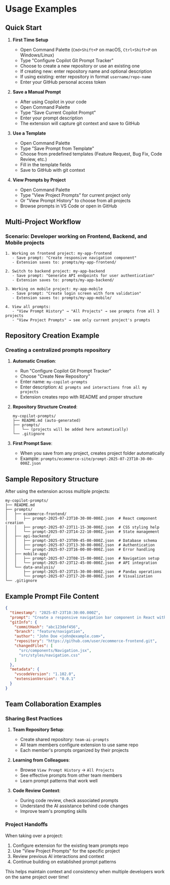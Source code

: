 # Usage Examples

## Quick Start

1. **First Time Setup**
   - Open Command Palette (`Cmd+Shift+P` on macOS, `Ctrl+Shift+P` on Windows/Linux)
   - Type "Configure Copilot Git Prompt Tracker"
   - Choose to create a new repository or use an existing one
   - If creating new: enter repository name and optional description
   - If using existing: enter repository in format `username/repo-name`
   - Enter your GitHub personal access token

2. **Save a Manual Prompt**
   - After using Copilot in your code
   - Open Command Palette
   - Type "Save Current Copilot Prompt"
   - Enter your prompt description
   - The extension will capture git context and save to GitHub

3. **Use a Template**
   - Open Command Palette
   - Type "Save Prompt from Template"
   - Choose from predefined templates (Feature Request, Bug Fix, Code Review, etc.)
   - Fill in the template fields
   - Save to GitHub with git context

4. **View Prompts by Project**
   - Open Command Palette
   - Type "View Project Prompts" for current project only
   - Or "View Prompt History" to choose from all projects
   - Browse prompts in VS Code or open in GitHub

## Multi-Project Workflow

### Scenario: Developer working on Frontend, Backend, and Mobile projects

```text
1. Working on frontend project: my-app-frontend
   - Save prompt: "Create responsive navigation component"
   - Extension saves to: prompts/my-app-frontend/

2. Switch to backend project: my-app-backend  
   - Save prompt: "Generate API endpoints for user authentication"
   - Extension saves to: prompts/my-app-backend/

3. Working on mobile project: my-app-mobile
   - Save prompt: "Create login screen with form validation"
   - Extension saves to: prompts/my-app-mobile/

4. View all prompts: 
   - "View Prompt History" → "All Projects" → see prompts from all 3 projects
   - "View Project Prompts" → see only current project's prompts
```

## Repository Creation Example

### Creating a centralized prompts repository

1. **Automatic Creation**:
   - Run "Configure Copilot Git Prompt Tracker"
   - Choose "Create New Repository"
   - Enter name: `my-copilot-prompts`
   - Enter description: `AI prompts and interactions from all my projects`
   - Extension creates repo with README and proper structure

2. **Repository Structure Created**:

   ```text
   my-copilot-prompts/
   ├── README.md (auto-generated)
   ├── prompts/
   │   └── (projects will be added here automatically)
   └── .gitignore
   ```

3. **First Prompt Save**:
   - When you save from any project, creates project folder automatically
   - Example: `prompts/ecommerce-site/prompt-2025-07-23T10-30-00-000Z.json`

## Sample Repository Structure

After using the extension across multiple projects:

```text
my-copilot-prompts/
├── README.md
├── prompts/
│   ├── ecommerce-frontend/
│   │   ├── prompt-2025-07-23T10-30-00-000Z.json  # React component creation
│   │   ├── prompt-2025-07-23T11-15-30-000Z.json  # CSS styling help
│   │   └── prompt-2025-07-23T14-22-10-000Z.json  # State management
│   ├── api-backend/
│   │   ├── prompt-2025-07-23T09-45-00-000Z.json  # Database schema
│   │   ├── prompt-2025-07-23T13-30-00-000Z.json  # Authentication
│   │   └── prompt-2025-07-23T16-00-00-000Z.json  # Error handling
│   ├── mobile-app/
│   │   ├── prompt-2025-07-23T08-15-00-000Z.json  # Navigation setup
│   │   └── prompt-2025-07-23T12-45-00-000Z.json  # API integration
│   └── data-analysis/
│       ├── prompt-2025-07-23T15-30-00-000Z.json  # Pandas operations
│       └── prompt-2025-07-23T17-20-00-000Z.json  # Visualization
└── .gitignore
```

## Example Prompt File Content

```json
{
  "timestamp": "2025-07-23T10:30:00.000Z",
  "prompt": "Create a responsive navigation bar component in React with dropdown menus and mobile hamburger menu",
  "gitInfo": {
    "commitHash": "abc123def456",
    "branch": "feature/navigation",
    "author": "John Doe <john@example.com>",
    "repository": "https://github.com/user/ecommerce-frontend.git",
    "changedFiles": [
      "src/components/Navigation.jsx",
      "src/styles/navigation.css"
    ]
  },
  "metadata": {
    "vscodeVersion": "1.102.0",
    "extensionVersion": "0.0.1"
  }
}
```

## Team Collaboration Examples

### Sharing Best Practices

1. **Team Repository Setup**:
   - Create shared repository: `team-ai-prompts`
   - All team members configure extension to use same repo
   - Each member's prompts organized by their projects

2. **Learning from Colleagues**:
   - Browse `View Prompt History` → `All Projects`
   - See effective prompts from other team members
   - Learn prompt patterns that work well

3. **Code Review Context**:
   - During code review, check associated prompts
   - Understand the AI assistance behind code changes
   - Improve team's prompting skills

### Project Handoffs

When taking over a project:

1. Configure extension for the existing team prompts repo
2. Use "View Project Prompts" for the specific project
3. Review previous AI interactions and context
4. Continue building on established prompt patterns

This helps maintain context and consistency when multiple developers work on the same project over time!
